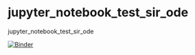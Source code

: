 # jupyter_notebook_test_sir_ode
jupyter_notebook_test_sir_ode

[![Binder](https://mybinder.org/badge_logo.svg)](https://mybinder.org/v2/gh/GaelBn/jupyter_notebook_test_sir_ode/master?filepath=sir_ode.ipynb)
